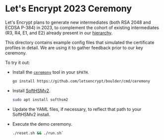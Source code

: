 # Let's Encrypt 2023 Ceremony

Let's Encrypt plans to generate new intermediates (both RSA 2048 and ECDSA P-384) in 2023, to complement the cohort of existing intermediates (R3, R4, E1, and E2) already present in our [hierarchy](https://letsencrypt.org/certificates/).

This directory contains example config files that simulated the certificate
profiles in detail. We are using it to gather feedback prior to our key ceremony.

To try it out:

- Install the [`ceremony`](https://github.com/letsencrypt/boulder/blob/main/cmd/ceremony/README.md) tool in your `$PATH`.

  ```sh
  go install https://github.com/letsencrypt/boulder/cmd/ceremony
  ```

- Install [SoftHSMv2](https://github.com/opendnssec/SoftHSMv2).

  ```sh
  sudo apt install softhsm2
  ```

- Update the YAML files, if necessary, to reflect that path to your SoftHSMv2
  install.

- Execute the demo ceremony.

  ```sh
  ./reset.sh && ./run.sh`
  ```
